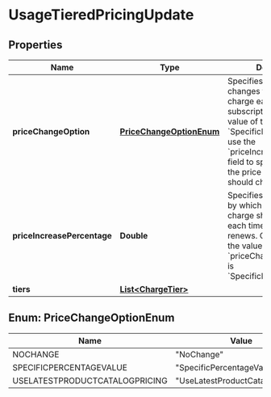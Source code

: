 

# UsageTieredPricingUpdate


## Properties

| Name | Type | Description | Notes |
|------------ | ------------- | ------------- | -------------|
|**priceChangeOption** | [**PriceChangeOptionEnum**](#PriceChangeOptionEnum) | Specifies how Zuora changes the price of the charge each time the subscription renews.  If the value of this field is &#x60;SpecificPercentageValue&#x60;, use the &#x60;priceIncreasePercentage&#x60; field to specify how much the price of the charge should change.  |  [optional] |
|**priceIncreasePercentage** | **Double** | Specifies the percentage by which the price of the charge should change each time the subscription renews. Only applicable if the value of the &#x60;priceChangeOption&#x60; field is &#x60;SpecificPercentageValue&#x60;.  |  [optional] |
|**tiers** | [**List&lt;ChargeTier&gt;**](ChargeTier.md) |  |  [optional] |



## Enum: PriceChangeOptionEnum

| Name | Value |
|---- | -----|
| NOCHANGE | &quot;NoChange&quot; |
| SPECIFICPERCENTAGEVALUE | &quot;SpecificPercentageValue&quot; |
| USELATESTPRODUCTCATALOGPRICING | &quot;UseLatestProductCatalogPricing&quot; |



